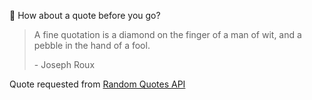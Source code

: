 📣 How about a quote before you go?

> A fine quotation is a diamond on the finger of a man of wit, and a pebble in the hand of a fool.
>
> <p>- Joseph Roux</p>

Quote requested from [Random Quotes API](https://github.com/lukePeavey/quotable)
